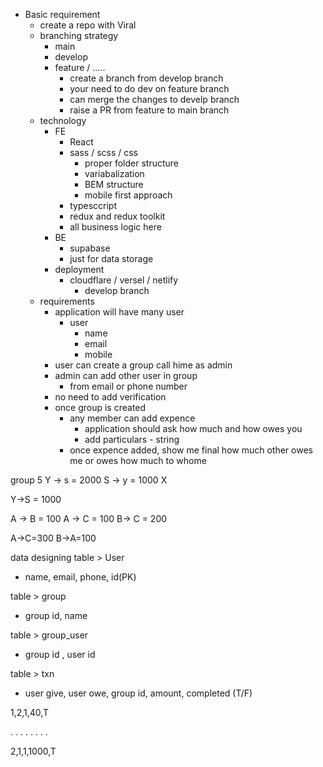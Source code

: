 - Basic requirement
	- create a repo with Viral
	- branching strategy
		- main
		- develop
		- feature / .....
			- create a branch from develop branch
			- your need to do dev on feature branch
			- can merge the changes to develp branch
			- raise a PR from feature to main branch
	- technology
		- FE
			- React
			- sass / scss / css
				- proper folder structure
				- variabalization
				- BEM structure
				- mobile first approach
			- typesccript
			- redux and redux toolkit
			- all business logic here
		- BE
			- supabase
			- just for data storage
		- deployment
			- cloudflare / versel / netlify
				- develop branch
	- requirements
		- application will have many user
			- user
				- name
				- email
				- mobile
		- user can create a group call hime as admin
		- admin can add other user in group
			- from email or phone number
		- no need to add verification
		- once group is created
			- any member can add expence
				- application should ask how much and how owes you
				- add particulars - string
			- once expence added, show me final how much other owes me or owes how much to whome

group 5
Y -> s = 2000
S -> y = 1000 X

Y->S = 1000

A -> B = 100
A -> C = 100
B-> C = 200

A->C=300
B->A=100

data designing
table > User
- name, email, phone, id(PK)

table > group
- group id, name

table > group_user
- group id , user id

table > txn
- user give, user owe, group id, amount, completed (T/F)

1,2,1,40,T

.
.
.
.
.
.
.
.

2,1,1,1000,T
